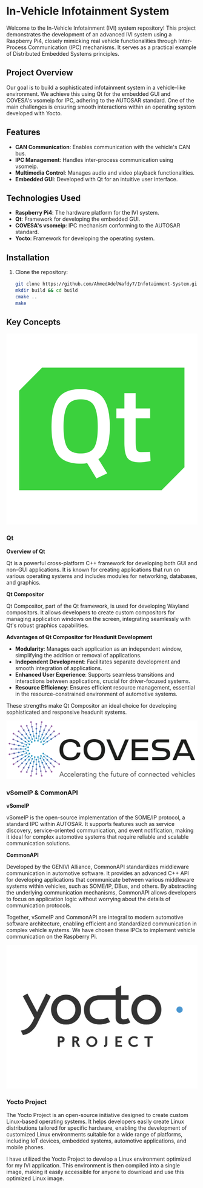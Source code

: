 # In-Vehicle Infotainment System

Welcome to the In-Vehicle Infotainment (IVI) system repository! This project demonstrates the development of an advanced IVI system using a Raspberry Pi4, closely mimicking real vehicle functionalities through Inter-Process Communication (IPC) mechanisms. It serves as a practical example of Distributed Embedded Systems principles.

## Project Overview

Our goal is to build a sophisticated infotainment system in a vehicle-like environment. We achieve this using Qt for the embedded GUI and COVESA's vsomeip for IPC, adhering to the AUTOSAR standard. One of the main challenges is ensuring smooth interactions within an operating system developed with Yocto.

## Features

- **CAN Communication**: Enables communication with the vehicle's CAN bus.
- **IPC Management**: Handles inter-process communication using vsomeip.
- **Multimedia Control**: Manages audio and video playback functionalities.
- **Embedded GUI**: Developed with Qt for an intuitive user interface.

## Technologies Used

- **Raspberry Pi4**: The hardware platform for the IVI system.
- **Qt**: Framework for developing the embedded GUI.
- **COVESA's vsomeip**: IPC mechanism conforming to the AUTOSAR standard.
- **Yocto**: Framework for developing the operating system.

## Installation

1. Clone the repository:
    ```sh 
    git clone https://github.com/AhmedAdelWafdy7/Infotainment-System.git
    mkdir build && cd build
    cmake ..
    make
    ```

## Key Concepts

![Qt](media/QtLogo.png)

### Qt

**Overview of Qt**

Qt is a powerful cross-platform C++ framework for developing both GUI and non-GUI applications. It is known for creating applications that run on various operating systems and includes modules for networking, databases, and graphics.

**Qt Compositor**

Qt Compositor, part of the Qt framework, is used for developing Wayland compositors. It allows developers to create custom compositors for managing application windows on the screen, integrating seamlessly with Qt's robust graphics capabilities.

**Advantages of Qt Compositor for Headunit Development**

- **Modularity**: Manages each application as an independent window, simplifying the addition or removal of applications.
- **Independent Development**: Facilitates separate development and smooth integration of applications.
- **Enhanced User Experience**: Supports seamless transitions and interactions between applications, crucial for driver-focused systems.
- **Resource Efficiency**: Ensures efficient resource management, essential in the resource-constrained environment of automotive systems.

These strengths make Qt Compositor an ideal choice for developing sophisticated and responsive headunit systems.

![CONVESA](media/COVESA-logo-tag.png)
### vSomeIP & CommonAPI

**vSomeIP**

vSomeIP is the open-source implementation of the SOME/IP protocol, a standard IPC within AUTOSAR. It supports features such as service discovery, service-oriented communication, and event notification, making it ideal for complex automotive systems that require reliable and scalable communication solutions.

**CommonAPI**

Developed by the GENIVI Alliance, CommonAPI standardizes middleware communication in automotive software. It provides an advanced C++ API for developing applications that communicate between various middleware systems within vehicles, such as SOME/IP, DBus, and others. By abstracting the underlying communication mechanisms, CommonAPI allows developers to focus on application logic without worrying about the details of communication protocols.

Together, vSomeIP and CommonAPI are integral to modern automotive software architecture, enabling efficient and standardized communication in complex vehicle systems. We have chosen these IPCs to implement vehicle communication on the Raspberry Pi.

![YOCTO](media/Yocto%20Project.png)
### Yocto Project

The Yocto Project is an open-source initiative designed to create custom Linux-based operating systems. It helps developers easily create Linux distributions tailored for specific hardware, enabling the development of customized Linux environments suitable for a wide range of platforms, including IoT devices, embedded systems, automotive applications, and mobile phones.

I have utilized the Yocto Project to develop a Linux environment optimized for my IVI application. This environment is then compiled into a single image, making it easily accessible for anyone to download and use this optimized Linux image.